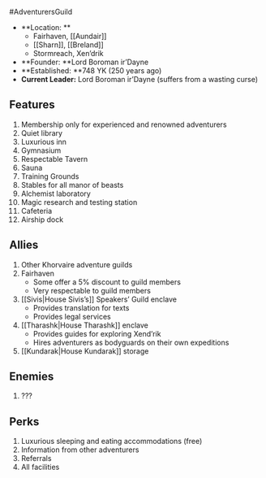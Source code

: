 #AdventurersGuild
* **Location: **
    * Fairhaven, [[Aundair]]
    * [[Sharn]], [[Breland]]
    * Stormreach, Xen’drik
* **Founder: **Lord Boroman ir’Dayne
* **Established: **748 YK (250 years ago)
* **Current Leader:**  Lord Boroman ir’Dayne (suffers from a wasting curse)

## Features

1. Membership only for experienced and renowned adventurers
2. Quiet library
3. Luxurious inn
4. Gymnasium
5. Respectable Tavern
6. Sauna
7. Training Grounds
8. Stables for all manor of beasts
9. Alchemist laboratory
10. Magic research and testing station
11. Cafeteria
12. Airship dock

## Allies

1. Other Khorvaire adventure guilds
2. Fairhaven
    - Some offer a 5% discount to guild members
    - Very respectable to guild members
3. [[Sivis|House Sivis’s]] Speakers’ Guild enclave
    - Provides translation for texts
    - Provides legal services
4. [[Tharashk|House Tharashk]] enclave
    - Provides guides for exploring Xend’rik
    - Hires adventurers as bodyguards on their own expeditions
5. [[Kundarak|House Kundarak]] storage

## Enemies

1. ???

## Perks

1. Luxurious sleeping and eating accommodations (free)
2. Information from other adventurers
3. Referrals
4. All facilities